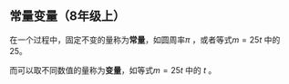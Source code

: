 ## 常量变量（8年级上）

在一个过程中，固定不变的量称为**常量**，如圆周率$\pi$ ，或者等式$m=25t$ 中的25。

而可以取不同数值的量称为**变量**，如等式$m=25t$ 中的 $t$ 。





